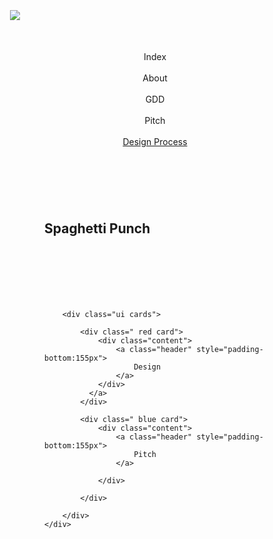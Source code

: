 <!DOCTYPE html>
<html>

<html lang="en"><head>
<head>
<link rel="icon" href="SpaghettiPunch.png">
<title>Sphagetti Punch</title>
<meta charset="utf-8">
<link rel="stylesheet" href="https://cdnjs.cloudflare.com/ajax/libs/semantic-ui/2.4.1/semantic.min.css" type="text/css">

</head>
<body>
<div class="ui container">
  <div class="ui container">
  <div style="padding-left:20px; padding-right:20px; padding-top:75px;" class="ui left fixed vertical menu">
  <div class="item" style="padding-bottom:50px;">
    <img class="ui medium circular image" src="https://pbs.twimg.com/profile_images/905183271046193153/q_P1KBUJ_400x400.jpg">
  </div>
  <center><a class="item">Index</a></center>
      <br>
  <center><a class="item">About</a></center>
      <br>
  <center><a class="item">GDD</a></center>
      <br>
  <center><a class="item">Pitch</a></center>
      <br>
  <center><a href="https://wit-my.sharepoint.com/:p:/r/personal/20085012_wit_ie/_layouts/15/Doc.aspx?sourcedoc=%7B09028098-08A0-4461-981A-F7527735C30F%7D&file=GDA1_Laybrinth.pptx&action=edit&mobileredirect=true&cid=9c0c3eb5-0eeb-41a6-95ef-154f93ac0412" class="item">Design Process</a></center>
</div>
<p></p>
<p></p>
  </div>
<div class="ui container" style="padding:75px;">
    <div class="ui segment">
            <h2 style="padding-bottom:100px;">Spaghetti Punch</h2>
        
        <div class="ui cards">
        
            <div class=" red card">
                <div class="content">
                    <a class="header" style="padding-bottom:155px">
                        Design
                    </a>
                </div>
              </a>
            </div>
           
            <div class=" blue card">
                <div class="content">
                    <a class="header" style="padding-bottom:155px">
                        Pitch
                    </a>
                 
                </div>

            </div>
            
        </div>
    </div>
</div>
</div>

<script type="text/javascript" src="https://cdnjs.cloudflare.com/ajax/libs/jquery/3.3.1/jquery.min.js"></script>

<script>
</script>




</body></html>
